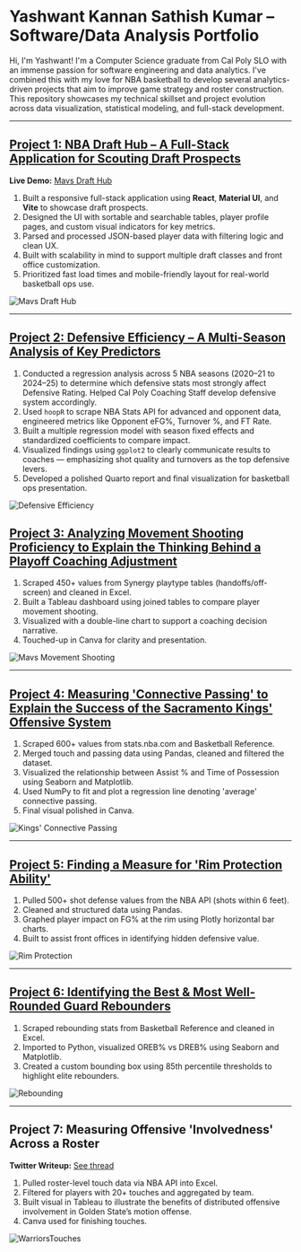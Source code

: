 # Yashwant Kannan Sathish Kumar – Software/Data Analysis Portfolio

Hi, I'm Yashwant! I'm a Computer Science graduate from Cal Poly SLO with an immense passion for software engineering and data analytics. I've combined this with my love for NBA basketball to develop several analytics-driven projects that aim to improve game strategy and roster construction. This repository showcases my technical skillset and project evolution across data visualization, statistical modeling, and full-stack development.

---

## [Project 1: NBA Draft Hub – A Full-Stack Application for Scouting Draft Prospects](https://github.com/yashwantsathish/Mavs-Draft-Hub)

**Live Demo:** [Mavs Draft Hub](https://mavsdrafthub-yash.netlify.app/)  
1. Built a responsive full-stack application using **React**, **Material UI**, and **Vite** to showcase draft prospects.  
2. Designed the UI with sortable and searchable tables, player profile pages, and custom visual indicators for key metrics.  
3. Parsed and processed JSON-based player data with filtering logic and clean UX.  
4. Built with scalability in mind to support multiple draft classes and front office customization.  
5. Prioritized fast load times and mobile-friendly layout for real-world basketball ops use.

![Mavs Draft Hub](MavsDraftHubSS.png)

---

## [Project 2: Defensive Efficiency – A Multi-Season Analysis of Key Predictors](https://github.com/yashwantsathish/Defensive-Factors-Analysis)

1. Conducted a regression analysis across 5 NBA seasons (2020–21 to 2024–25) to determine which defensive stats most strongly affect Defensive Rating. Helped Cal Poly Coaching Staff develop defensive system accordingly.
2. Used `hoopR` to scrape NBA Stats API for advanced and opponent data, engineered metrics like Opponent eFG%, Turnover %, and FT Rate.  
3. Built a multiple regression model with season fixed effects and standardized coefficients to compare impact.  
4. Visualized findings using `ggplot2` to clearly communicate results to coaches — emphasizing shot quality and turnovers as the top defensive levers.  
5. Developed a polished Quarto report and final visualization for basketball ops presentation.  

![Defensive Efficiency](DefensiveFactors.png)


## [Project 3: Analyzing Movement Shooting Proficiency to Explain the Thinking Behind a Playoff Coaching Adjustment](https://matthewkjho.wordpress.com/2023/08/23/film-and-analytics-intersect-how-a-defensive-change-gave-the-warriors-an-edge-in-the-2022-nba-playoffs/)

1. Scraped 450+ values from Synergy playtype tables (handoffs/off-screen) and cleaned in Excel.  
2. Built a Tableau dashboard using joined tables to compare player movement shooting.  
3. Visualized with a double-line chart to support a coaching decision narrative.  
4. Touched-up in Canva for clarity and presentation.

![Mavs Movement Shooting](MavsMovementShooting.png)

---

## [Project 4: Measuring 'Connective Passing' to Explain the Success of the Sacramento Kings' Offensive System](https://github.com/yashwantsathish/Connective-Passing-Analysis/tree/main)

1. Scraped 600+ values from stats.nba.com and Basketball Reference.  
2. Merged touch and passing data using Pandas, cleaned and filtered the dataset.  
3. Visualized the relationship between Assist % and Time of Possession using Seaborn and Matplotlib.  
4. Used NumPy to fit and plot a regression line denoting 'average' connective passing.  
5. Final visual polished in Canva.

![Kings' Connective Passing](KingsConnectivePassing.png)

---

## [Project 5: Finding a Measure for 'Rim Protection Ability'](https://github.com/yashwantsathish/Rim-Defense-Analysis)

1. Pulled 500+ shot defense values from the NBA API (shots within 6 feet).  
2. Cleaned and structured data using Pandas.  
3. Graphed player impact on FG% at the rim using Plotly horizontal bar charts.  
4. Built to assist front offices in identifying hidden defensive value.

![Rim Protection](RimProtection.png)

---

## [Project 6: Identifying the Best & Most Well-Rounded Guard Rebounders](https://github.com/yashwantsathish/Guard-Rebounding-Analysis)

1. Scraped rebounding stats from Basketball Reference and cleaned in Excel.  
2. Imported to Python, visualized OREB% vs DREB% using Seaborn and Matplotlib.  
3. Created a custom bounding box using 85th percentile thresholds to highlight elite rebounders.  

![Rebounding](Rebounding.png)

---

## Project 7: Measuring Offensive 'Involvedness' Across a Roster

**Twitter Writeup:** [See thread](https://twitter.com/Mathketball1/status/1558086524297654272)  
1. Pulled roster-level touch data via NBA API into Excel.  
2. Filtered for players with 20+ touches and aggregated by team.  
3. Built visual in Tableau to illustrate the benefits of distributed offensive involvement in Golden State’s motion offense.  
4. Canva used for finishing touches.

![WarriorsTouches](WarriorsTouches.jpeg)
